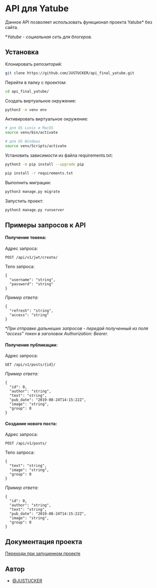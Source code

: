 # API для Yatube

Данное API позволяет использовать функционал проекта Yatube* без сайта. 

**Yatube - социальная сеть для блогеров.*


## Установка

Клонировать репозиторий:
```bash
git clone https://github.com/JUSTUCKER/api_final_yatube.git
```

Перейти в папку с проектом:
```bash
cd api_final_yatube/
```

Создать виртуальное окружение:
```bash
python3 -m venv env
```

Активировать виртуальное окружение:
```bash
# для OS Lunix и MacOS
source venv/bin/activate
```
```bash
# для OS Windows
source venv/Scripts/activate
```

Установить зависимости из файла requirements.txt:
```bash
python3 -m pip install --upgrade pip
```
```bash
pip install -r requirements.txt
```

Выполнить миграции:
```bash
python3 manage.py migrate
```

Запустить проект:
```bash
python3 manage.py runserver
```
## Примеры запросов к API

#### Получение токена:

Адрес запроса:
```http
POST /api/v1/jwt/create/
```

Тело запроса:
```http
{
  "username": "string",
  "password": "string"
}
```

*Пример ответа:*
```http
{
  "refresh": "string",
  "access": "string"
}
```
**При отправке дальнеших запросов - передай полученный из поля "access" токен в заголовок Authorization: Bearer.*

#### Получение публикации:

Адрес запроса:
```http
GET /api/v1/posts/{id}/
```

*Пример ответа:*
```http
{
  "id": 0,
  "author": "string",
  "text": "string",
  "pub_date": "2019-08-24T14:15:22Z",
  "image": "string",
  "group": 0
}
```

#### Создание нового поста:

Адрес запроса:
```http
POST /api/v1/posts/
```

Тело запроса:
```http
{
  "text": "string",
  "image": "string",
  "group": 0
}
```

*Пример ответа:*
```http
{
  "id": 0,
  "author": "string",
  "text": "string",
  "pub_date": "2019-08-24T14:15:22Z",
  "image": "string",
  "group": 0
}
```
## Документация проекта

[Переходи при запущенном проекте](http://127.0.0.1:8000/redoc/)


## Автор

- [@JUSTUCKER](https://github.com/JUSTUCKER)
